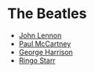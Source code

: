 <h1>The Beatles</h1>
<ul>
  <li><a href="/john-lennon">John Lennon</a></li>
  <li><a href="/paul-mccartney">Paul McCartney</a></li>
  <li><a href="/george-harrison">George Harrison</a></li>
  <li><a href="/ringo-starr">Ringo Starr</a></li>
</ul>